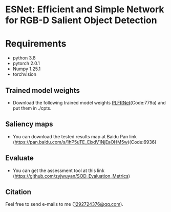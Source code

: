 # ESNet: Efficient and Simple Network for RGB-D Salient Object Detection
# Requirements
* python 3.8
* pytorch 2.0.1
* Numpy 1.25.1
* torchvision
## Trained model weights
* Download the following trained model weights [PLFRNet](https://pan.baidu.com/s/1rx4YqEieK97Bg5hXzbvVYA)(Code:779a) and put them in ./cpts.
## Saliency maps
* You can download the tested results map at Baidu Pan link (https://pan.baidu.com/s/1hP5uTE_EixdV1NjEaOHM5w)(Code:6936)
## Evaluate
* You can get the assessment tool at this link (https://github.com/zyjwuyan/SOD_Evaluation_Metrics)
## Citation
Feel free to send e-mails to me (1292724376@qq.com).
